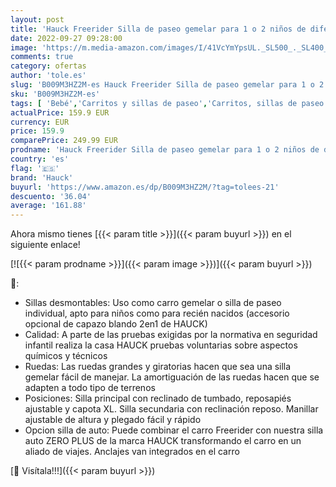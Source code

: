 ```yaml
---
layout: post
title: 'Hauck Freerider Silla de paseo gemelar para 1 o 2 niños de diferentes edades  asientos desmontables  tandem  de 0 meses  acoplando capazo blando  hasta 2 x 15 kg  dos protectores de lluvia  negro'
date: 2022-09-27 09:28:00
image: 'https://m.media-amazon.com/images/I/41VcYmYpsUL._SL500_._SL400_.jpg'
comments: true
category: ofertas
author: 'tole.es'
slug: 'B009M3HZ2M-es Hauck Freerider Silla de paseo gemelar para 1 o 2 niños de...'
sku: 'B009M3HZ2M-es'
tags: [ 'Bebé','Carritos y sillas de paseo','Carritos, sillas de paseo y accesorios','Sillas gemelares','hauck','🇪🇸', ]
actualPrice: 159.9 EUR
currency: EUR
price: 159.9
comparePrice: 249.99 EUR
prodname: 'Hauck Freerider Silla de paseo gemelar para 1 o 2 niños de diferentes edades  asientos desmontables  tandem  de 0 meses  acoplando capazo blando  hasta 2 x 15 kg  dos protectores de lluvia  negro'
country: 'es'
flag: '🇪🇸'
brand: 'Hauck'
buyurl: 'https://www.amazon.es/dp/B009M3HZ2M/?tag=tolees-21'
descuento: '36.04'
average: '161.88'
---
```


Ahora mismo tienes [{{< param title >}}]({{< param buyurl >}}) en el siguiente enlace!

[![{{< param prodname >}}]({{< param image >}})]({{< param buyurl >}})

🔎:

- Sillas desmontables: Uso como carro gemelar o silla de paseo individual, apto para niños como para recién nacidos (accesorio opcional de capazo blando 2en1 de HAUCK)
- Calidad: A parte de las pruebas exigidas por la normativa en seguridad infantil realiza la casa HAUCK pruebas voluntarias sobre aspectos químicos y técnicos
- Ruedas: Las ruedas grandes y giratorias hacen que sea una silla gemelar fácil de manejar. La amortiguación de las ruedas hacen que se adapten a todo tipo de terrenos
- Posiciones: Silla principal con reclinado de tumbado, reposapiés ajustable y capota XL. Silla secundaria con reclinación reposo. Manillar ajustable de altura y plegado fácil y rápido
- Opcion silla de auto: Puede combinar el carro Freerider con nuestra silla auto ZERO PLUS de la marca HAUCK transformando el carro en un aliado de viajes. Anclajes van integrados en el carro

[🛒 Visítala!!!]({{< param buyurl >}})
